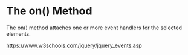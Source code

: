 # The on() Method

The on() method attaches one or more event handlers for the selected elements.

https://www.w3schools.com/jquery/jquery_events.asp
